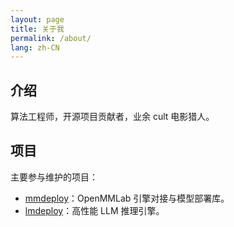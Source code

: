```yaml
---
layout: page
title: 关于我
permalink: /about/
lang: zh-CN
---
```


## 介绍

算法工程师，开源项目贡献者，业余 cult 电影猎人。

## 项目

主要参与维护的项目：

- [mmdeploy](https://github.com/open-mmlab/mmdeploy)：OpenMMLab 引擎对接与模型部署库。
- [lmdeploy](https://github.com/InternLM/lmdeploy)：高性能 LLM 推理引擎。
